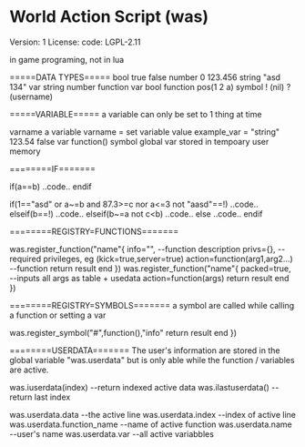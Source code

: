 # World Action Script (was)
Version: 1
License: code: LGPL-2.11

in game programing, not in lua


=====DATA TYPES=====
bool		true	false
number		0	123.456
string		"asd 134"
var		string	number	function	var	bool
function		pos(1 2 a)
symbol		! (nil) ? (username)

=====VARIABLE=====
a variable can only be set to 1 thing at time

varname		a variable
varname =	set variable value
example_var =	"string" 123.54 false var function() symbol
global var		stored in tempoary user memory

========IF=======

if(a==b)
	..code..
endif

if(1=="asd" or a~=b and 87.3>=c nor a<=3 not "aasd"==!)
	..code..
elseif(b==!)
	..code..
elseif(b~=a not c<b)
	..code..
else
	..code..
endif

========REGISTRY=FUNCTIONS=======

was.register_function("name"{
	info="",			--function description
	privs={},			--required privileges, eg (kick=true,server=true)
	action=function(arg1,arg2...)	--function
		return result
	end
})
was.register_function("name"{
	packed=true,		--inputs all args as table + usedata
	action=function(args)
		return result
	end
})

========REGISTRY=SYMBOLS=======
a symbol are called while calling a function or setting a var

was.register_symbol("#",function(),"info"
		return result
	end
})

========USERDATA=======
The user's information are stored in the global variable "was.userdata"
but is only able while the function / variables are active.

was.iuserdata(index)	--return indexed active data
was.ilastuserdata()		--return last index

was.userdata.data		--the active line
was.userdata.index		--index of active line
was.userdata.function_name	--name of active function
was.userdata.name		--user's name
was.userdata.var		--all active variabbles
